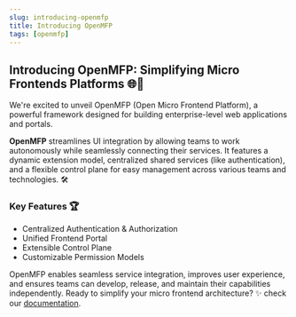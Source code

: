 ```yaml
---
slug: introducing-openmfp
title: Introducing OpenMFP
tags: [openmfp]
---
```


<!-- truncate -->

## Introducing OpenMFP: Simplifying Micro Frontends Platforms 🌐🚀 

We're excited to unveil OpenMFP (Open Micro Frontend Platform), a powerful framework designed for building enterprise-level web applications and portals.

**OpenMFP** streamlines UI integration by allowing teams to work autonomously while seamlessly connecting their services. It features a dynamic extension model, centralized shared services (like authentication), and a flexible control plane for easy management across various teams and technologies. 🛠️

### Key Features 🏆
* Centralized Authentication & Authorization
* Unified Frontend Portal
* Extensible Control Plane
* Customizable Permission Models

OpenMFP enables seamless service integration, improves user experience, and ensures teams can develop, release, and maintain their capabilities independently. Ready to simplify your micro frontend architecture? ✨ check our [documentation](/docs/).

